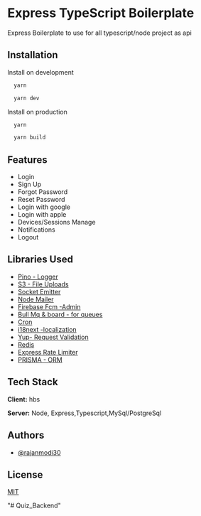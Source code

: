 
# Express TypeScript Boilerplate

Express Boilerplate to use for all typescript/node project as api

## Installation

Install on development

```bash
  yarn 

  yarn dev
```

Install on production

```bash
  yarn 

  yarn build
```


## Features

- Login
- Sign Up
- Forgot Password
- Reset Password
- Login with google
- Login with apple
- Devices/Sessions Manage
- Notifications
- Logout

## Libraries Used

 - [Pino - Logger](https://www.npmjs.com/package/pino)
 - [S3 - File Uploads](https://docs.aws.amazon.com/sdk-for-javascript/v3/developer-guide/getting-started-nodejs.html)
 - [Socket Emitter](https://www.npmjs.com/package/socket.io-emitter)
 - [Node Mailer](https://www.npmjs.com/package/nodemailer)
 - [Firebase Fcm -Admin](https://www.npmjs.com/package/firebase-admin)
 - [Bull Mq & board - for queues](https://www.npmjs.com/package/bullmq)
 - [Cron](https://www.npmjs.com/package/cron)
 - [i18next -localization](https://www.npmjs.com/package/i18next)
 - [Yup- Request Validation](https://www.npmjs.com/package/yup)
 - [Redis](https://www.npmjs.com/package/redis)
 - [Express Rate Limiter](https://www.npmjs.com/package/express-rate-limit)
 - [PRISMA - ORM](https://www.npmjs.com/package/prisma)


## Tech Stack

**Client:** hbs

**Server:** Node, Express,Typescript,MySql/PostgreSql


## Authors

- [@rajanmodi30](https://github.com/rajanmodi30)


## License

[MIT](https://choosealicense.com/licenses/mit/)

"# Quiz_Backend" 
